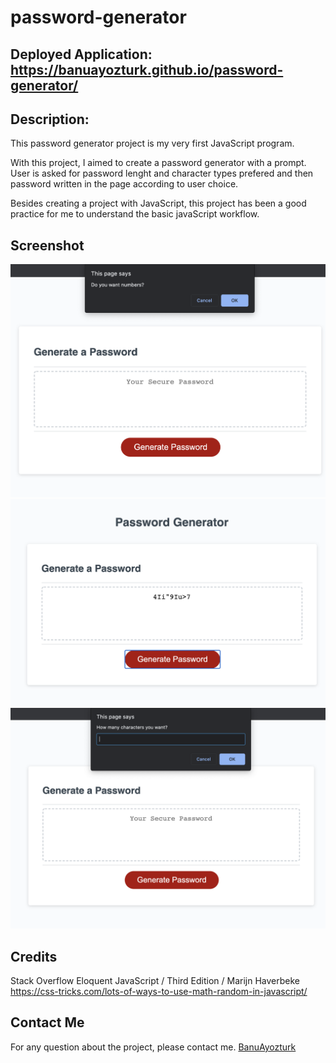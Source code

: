 # password-generator

## Deployed Application: https://banuayozturk.github.io/password-generator/
## Description: 
This password generator project is my very first JavaScript program. 

With this project, I aimed to create a password generator with a prompt. User is asked for password lenght and character types prefered and then password written  in the page according to user choice.

Besides creating a project with JavaScript,  this project has been a good practice for me to understand the basic javaScript workflow.

## Screenshot
![Password Generatorimages - 3240.1166](./images/screen-shot.png)
![Portfolio page - 968.1744 ](./images/screen-shot2.png)
![Portfolio page - 968.1744 ](./images/screen-shot3.png)

## Credits
 Stack Overflow
 Eloquent JavaScript  / Third Edition / Marijn Haverbeke
 https://css-tricks.com/lots-of-ways-to-use-math-random-in-javascript/

## Contact Me
For any question about the project, please contact me.
[BanuAyozturk](mailto:bnyksl@gmail.com)
